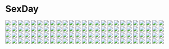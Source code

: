 # SexDay
![](https://konachan.com/image/ddf61b84a387e07d81ed1b2d6389ebc8/Konachan.com%20-%20199131%20cape%20dress%20ello-chan%20gloves%20horns%20magic%20original%20pixiv_fantasia%20red_eyes%20short_hair%20thighhighs%20watermark.jpg)
![](https://konachan.com/image/291bd01bda462d626aeb83d885db953c/Konachan.com%20-%2017524%20kagurazaka_asuna%20mahou_sensei_negima%20miyazaki_nodoka.jpg)
![](https://konachan.com/image/a210be1a75ab71523e2817ddfde68381/Konachan.com%20-%2037712%20higurashi_no_naku_koro_ni%20ryuuguu_rena%20school_uniform.jpg)
![](https://konachan.com/image/bff62b9a7a49f35329092e2c5cc923dd/Konachan.com%20-%2077138%20aerith_gainsborough%20final_fantasy%20final_fantasy_vii.jpg)
![](https://konachan.com/jpeg/9394414c4cda2bedf7f595129c3a09a4/Konachan.com%20-%20141950%20breasts%20censored%20cum%20fault%20game_cg%20kamiwazumi_maya%20long_hair%20navel%20nipples%20nopan%20purple_hair%20pussy%20skirt%20skirt_lift%20taka_tony.jpg)
![](https://konachan.com/image/77750aea1535670acaefe8e49fbdc785/Konachan.com%20-%20304993%20anthropomorphism%20ass%20azur_lane%20blue_hair%20blush%20elbow_gloves%20garter_belt%20gloves%20long_hair%20panties%20purple_eyes%20stockings%20torimaru%20underwear%20watermark.jpg)
![](https://konachan.com/image/d0ec7789aab7e0ab21348ba46084cc2f/Konachan.com%20-%20282490%202girls%20asa_no_ha%20barefoot%20blush%20bubbles%20fang%20foxgirl%20gray_eyes%20gray_hair%20loli%20long_hair%20navel%20nipples%20nude%20onsen%20original%20tail%20tree%20twins%20water.jpg)
![](https://konachan.com/image/23ef94aee3da3bc70c9f930c320dcbf6/Konachan.com%20-%2081628%20allelujah_haptism%20all_male%20bicolored_eyes%20blood%20male%20mask%20mobile_suit_gundam%20mobile_suit_gundam_00.jpg)
![](https://konachan.com/image/6b6a292c459e967029b2644bae73143f/Konachan.com%20-%20243400%20all_male%20male%20mclelun%20original%20scenic%20watermark.jpg)
![](https://konachan.com/image/1f98c7280c0a17b64ae6816f0bba6ce7/Konachan.com%20-%20119548%20alice_margatroid%20animal_ears%20bed%20blonde_hair%20blue_eyes%20breasts%20catgirl%20cleavage%20collar%20pirika%20short_hair%20tail%20tie%20touhou.jpg)
![](https://konachan.com/image/d019db31841db1407b73c627cba4d073/Konachan.com%20-%2079506%20elbow_gloves%20flowers%20futari_wa_precure%20gloves%20higashi_setsuna%20precure%20thighhighs.jpg)
![](https://konachan.com/image/4557d9281e36da28cbe3be0c39b2df8e/Konachan.com%20-%20273667%20animal_ears%20blush%20breasts%20cameltoe%20dress%20flowers%20foxgirl%20gloves%20hanshu%20headdress%20long_hair%20orange_eyes%20pink_hair%20ribbons%20see_through%20tail%20thighhighs.jpg)
![](https://konachan.com/jpeg/30cc078eb08f84d0d7276df72344e7c0/Konachan.com%20-%20180117%20blonde_hair%20blush%20censored%20game_cg%20handjob%20hello_lady%21%20long_hair%20nipples%20nopan%20open_shirt%20penis%20purple_eyes%20ribbons%20saeki_hokuto%20takazaki_eru.jpg)
![](https://konachan.com/jpeg/6e82798ad7f53922465b52ec17047fff/Konachan.com%20-%20190227%20blonde_hair%20dress%20green_eyes%20hat%20leikangmin%20moriya_suwako%20touhou%20tree%20water.jpg)
![](https://konachan.com/image/e5ad6270d2db7c848e07bd5f355a4a83/Konachan.com%20-%2068024%20blue_eyes%20blue_hair%20blush%20brown_eyes%20brown_hair%20green_eyes%20group%20long_hair%20maid%20male%20pink_hair%20short_hair%20twintails%20waitress%20wink%20yellow_eyes.jpg)
![](https://konachan.com/image/8655c75741df92592f854efaabb51b30/Konachan.com%20-%20197869%20barefoot%20blue_hair%20blush%20breasts%20cameltoe%20cleavage%20erect_nipples%20long_hair%20original%20red_eyes%20swimsuit%20torisan%20wet.jpg)
![](https://konachan.com/image/0de2eeb529b96cb99b86cae2bb774546/Konachan.com%20-%2018025%20izumi_konata%20lucky_star.jpg)
![](https://konachan.com/image/7a3b16c87524ce1afa68a2037cb51479/Konachan.com%20-%20307818%20aqua_eyes%20bra%20breasts%20cleavage%20gray_hair%20long_hair%20original%20panties%20ryo%20thighhighs%20underwear.jpg)
![](https://konachan.com/image/b49cc45909bb40f42897a9fb6e51ec2b/Konachan.com%20-%2032668%20edward_elric%20fullmetal_alchemist%20roy_mustang.jpg)
![](https://konachan.com/image/376b5c35a1c917c6038d407449157882/Konachan.com%20-%2043510%20reiuji_utsuho%20side_b%20touhou.jpg)
![](https://konachan.com/jpeg/32e4434c8b225684e6b3e293de4b39fd/Konachan.com%20-%20241345%206u_%28eternal_land%29%20bed%20blonde_hair%20blush%20bow%20dress%20fang%20flandre_scarlet%20gloves%20hat%20red_eyes%20short_hair%20teddy_bear%20touhou%20vampire%20waifu2x%20wings.jpg)
![](https://konachan.com/image/0aa8044597b28dd99bf6662363563ee7/Konachan.com%20-%20109057%20bridget_satellizer%20freezing%20linchen_rana.jpg)
![](https://konachan.com/image/141bc9d54b576c4d58013f46f4612136/Konachan.com%20-%2033729%20sentimental_graffiti%20sugihara_manami.jpg)
![](https://konachan.com/image/d452e385cc6275674ca370728248c7ac/Konachan.com%20-%20245629%20edmond_dantes%20fate_grand_order%20fate_%28series%29%20group%20jeanne_d%27arc_%28fate%29%20jeanne_d%27arc_alter%20ko-ran%20male%20motorcycle%20saber%20saber_alter%20tagme.jpg)
![](https://konachan.com/image/f97b12b2334b987ab77aa3eeb289a701/Konachan.com%20-%2068145%20hatsune_miku%20twintails%20vocaloid.jpg)
![](https://konachan.com/image/0fba43a1440f899c94fc1b6d638a46d1/Konachan.com%20-%2076824%20galge.com%20jpeg_artifacts%20logo.jpg)
![](https://konachan.com/image/885ee410a93e01270251b124602c41a9/Konachan.com%20-%20206975%202girls%20bikini%20black_hair%20bow%20breasts%20cleavage%20collar%20green_eyes%20headband%20idolmaster%20long_hair%20navel%20satori0121%20short_hair%20shoujo_ai%20swimsuit%20wristwear.jpg)
![](https://konachan.com/jpeg/3c58958f20eedbb1ee6e79ba5e259ce8/Konachan.com%20-%20210229%20brown_hair%20censored%20game_cg%20haramase_saimin_kan_jk_to_zetsurin_kimo_oyaji%20kusarou%20purple_eyes%20pussy%20spread_pussy%20tagme_%28character%29%20zion.jpg)
![](https://konachan.com/jpeg/d8f4b8401882ee3e265dbb4f1f2b7d7d/Konachan.com%20-%20117616%20black_hair%20blue_eyes%20blush%20breasts%20game_cg%20long_hair%20nipples%20panties%20school_uniform%20tagme%20tentacles%20thighhighs%20torn_clothes%20underwear%20wet.jpg)
![](https://konachan.com/jpeg/242e1dab443564dfeb964cf77efe8c4d/Konachan.com%20-%20292965%20black_hair%20blush%20flowers%20original%20short_hair%20taranbo.jpg)
![](https://konachan.com/image/fbc1fb54aed899a5941d51d14ae3fd07/Konachan.com%20-%20300588%20aqua_eyes%20arisugawa_natsuha%20brown_hair%20harukana_%28harukana_10%29%20idolmaster%20idolmaster_shiny_colors%20long_hair%20valentine.jpg)
![](https://konachan.com/image/be82bc313dc869e1978f7093ede2a227/Konachan.com%20-%2055349%20azu%20breasts%20cleavage%20gun%20red_hair%20tengen_toppa_gurren_lagann%20weapon%20yoko_littner.jpg)
![](https://konachan.com/image/11d5b286bfaf0ed22f98395532d16902/Konachan.com%20-%20126730%20bite%20flowers%20headphones%20japanese_clothes%20kasane_teto%20red_eyes%20red_hair%20skirt%20thighhighs%20twintails%20utau.jpg)
![](https://konachan.com/image/ff02d0d36bb47f5cd183b805aa3a50f0/Konachan.com%20-%2090244%20asanami_miori%20blonde_hair%20breasts%20censored%20game_cg%20nipples%20panties%20panty_pull%20purple_eyes%20pussy%20skirt%20spread_pussy%20thighhighs%20tsurugi_hagane%20underwear.jpg)
![](https://konachan.com/image/87c471e25d9c7566cde719cbf8b93b23/Konachan.com%20-%2066903%20mutsumi_sendou%20seikon_no_qwaser%20tsujidou_miyuri%20yamanobe_tomo.jpg)
![](https://konachan.com/image/bd71dbf4b7c5bdd9cde5817e78a6de88/Konachan.com%20-%20190036%20bell%20dress%20feng_you%20gray_hair%20long_hair%20luo_tianyi%20sleeping%20thighhighs%20twintails%20vocaloid%20vocaloid_china.jpg)
![](https://konachan.com/jpeg/35b5023d7659b27b2715b8c091fa85b6/Konachan.com%20-%20200776%20blonde_hair%20boots%20bow%20braids%20breasts%20hat%20kirisame_marisa%20long_hair%20mikoma_sanagi%20torn_clothes%20touhou%20white%20witch%20witch_hat%20yellow_eyes.jpg)
![](https://konachan.com/image/53f5d43aea16f96d4f7101380d5a061d/Konachan.com%20-%2037227%20bra-ban%21%20kobuichi%20muririn%20nakanoshima_tae%20yuzusoft.jpg)
![](https://konachan.com/jpeg/696853f3c63c1d763f0bcaef658b8449/Konachan.com%20-%20239198%20black_hair%20boots%20cape%20fate_grand_order%20fate_%28series%29%20gun%20hat%20headdress%20khanshin%20long_hair%20nobunaga_oda_%28fate%29%20red_eyes%20skull%20sword%20weapon.jpg)
![](https://konachan.com/image/8f640ccf3adad327abcc4ae8885a1256/Konachan.com%20-%20146058%20black_eyes%20black_hair%20mononoke_%28empty%29%20short_hair.jpg)
![](https://konachan.com/image/b4193edc79f265da61a0a2c148e073c0/Konachan.com%20-%20110429%20all_male%20kaito%20male%20vocaloid.jpg)
![](https://konachan.com/image/8c006c97a509e2266a36ce71114796cf/Konachan.com%20-%2033334%20tagme.jpg)
![](https://konachan.com/image/094c6e4befb386823202924e9c04ffe9/Konachan.com%20-%2024703%20animal%20bear%20brown_eyes%20brown_hair%20chinese_clothes%20chinese_dress%20panda%20tagme%20white.jpg)
![](https://konachan.com/image/4698c9a571ef515edc6663adf272aebb/Konachan.com%20-%20196114%20animal_ears%20anthropomorphism%20ass%20breasts%20bunny_ears%20bunnygirl%20cleavage%20glasses%20group%20hiei_%28kancolle%29%20kantai_collection%20kongou_%28kancolle%29%20sasayuki%20tail.jpg)
![](https://konachan.com/image/b674894e99b31261340449fc74c2f7eb/Konachan.com%20-%2016494%20ran_%28texhnolyze%29%20texhnolyze.jpg)
![](https://konachan.com/image/0a15e04fdfc08260a7f0bdd1013a50b2/Konachan.com%20-%20189631%20anthropomorphism%20deego_%28omochi_bazooka%29%20fusou_%28kancolle%29%20kantai_collection%20nosebleed%20tagme%20yamashiro_%28kancolle%29.jpg)
![](https://konachan.com/image/5290985e3da921f3e78f4a2226201526/Konachan.com%20-%20155879%20animal%20boots%20fish%20flowers%20ji.jpg)
![](https://konachan.com/image/77d8f9f281e0b86fe00aee6aa3a82daf/Konachan.com%20-%20161590%20cube%20flowers%20h2so4%20loli%20pink_hair%20your_diary%20yua.jpg)
![](https://konachan.com/image/31bbb5ccb93de5a3fb44327477949aae/Konachan.com%20-%2089989%20durarara%21%21%20heiwajima_shizuo%20orihara_izaya.jpg)
![](https://konachan.com/jpeg/8babbd5a82e18cad40233121d0b9e1df/Konachan.com%20-%20121156%20brown_hair%20close%20game_cg%20gray_hair%20long_hair%20male%20mashiro_summer%20short_hair%20yasaka_chihiru.jpg)
![](https://konachan.com/image/a3bb6a08f2241fb6e986b2fcab01d0aa/Konachan.com%20-%20170958%20animal%20bat%20blue_eyes%20blush%20breasts%20cape%20cleavage%20fang%20group%20halloween%20headband%20long_hair%20male%20ponytail%20pumpkin%20red_eyes%20ribbons%20trap%20twintails%20wings.jpg)
![](https://konachan.com/image/f655a6588727929cd04091626aaae81f/Konachan.com%20-%20170311%20angel_beats%21%20blush%20chibi%20fai%20gray_hair%20long_hair%20school_uniform%20skirt%20socks%20tachibana_kanade%20weapon%20yellow_eyes.jpg)
![](https://konachan.com/jpeg/5b3ab445d28a070535a0a8ab367d6c68/Konachan.com%20-%20147590%20ass%20astronauts%20black_hair%20blush%20breasts%20censored%20demon%20erect%21%20game_cg%20horns%20long_hair%20nipples%20penis%20piromizu%20pussy_juice%20sex%20succubus%20tail%20wings.jpg)
![](https://konachan.com/jpeg/c6bd9d50984b62c25c801a76d3035983/Konachan.com%20-%20268470%20aqua_eyes%20bloomers%20blush%20boots%20bow%20candy%20chibi%20demon%20dress%20drink%20glasses%20group%20hat%20hoodie%20horns%20pantyhose%20sake%20short_hair%20waifu2x%20white%20yellow_eyes.jpg)
![](https://konachan.com/image/5dc1305c472b88ac8788b75de0409b83/Konachan.com%20-%2035010%20akino_momiji%20autumn%20blush%20brown_eyes%20hat%20pink_hair%20sakura_musubi%20school_uniform%20short_hair%20skirt%20suzuhira_hiro%20thighhighs%20zettai_ryouiki.jpg)
![](https://konachan.com/jpeg/e47abb1b9748c576edcfb81ec8f6f2b1/Konachan.com%20-%20149786%20game_cg%20hananomiya_mizuho%20navel_%28company%29%20nishimata_aoi%20tsuki_ni_yorisou_otome_no_sahou.jpg)
![](https://konachan.com/image/ef3b0d6575eab788d998eb34e42ae25d/Konachan.com%20-%20111587%20blue_eyes%20calendar%20hyperdimension_neptunia_mk2%20nepgear%20pink_hair%20purple_sister%20tsunako%20watermark.jpg)
![](https://konachan.com/image/563a66f7bdcf6936ed7d02a470ac40b5/Konachan.com%20-%20278631%20blue_eyes%20bou_nin%20horns%20long_hair%20original%20white_hair.jpg)
![](https://konachan.com/jpeg/3e4a58e345083742b3b2c5d45f0b33d3/Konachan.com%20-%20140613%20blonde_hair%20flandre_scarlet%20loli%20red_eyes%20swimsuit%20touhou%20vampire%20water%20wings%20yuimari.jpg)
![](https://konachan.com/jpeg/b6e2b56dff479264974f520e10d8316c/Konachan.com%20-%20243689%20all_male%20fate_grand_order%20fate_%28series%29%20king_hassan%20male%20mono_%28jdaj%29.jpg)
![](https://konachan.com/jpeg/551e07ca4ba7c7e2adb9f391e0a9f52b/Konachan.com%20-%2046311%20kirimiya_miduki%20yume_miru_kusuri.jpg)
![](https://konachan.com/jpeg/880e0b798f5457d1e375f24528b2a340/Konachan.com%20-%20121253%202girls%20blue_hair%20boots%20cirno%20dress%20fairy%20hat%20hinanawi_tenshi%20long_hair%20short_hair%20touhou%20water%20wings.jpg)
![](https://konachan.com/jpeg/047782dd94b57098a5f414990f55d0a0/Konachan.com%20-%2067397%20blush%20bra%20breasts%20cleavage%20%26love%20miru_%28%26love%29%20nipple_slip%20open_shirt%20panties%20underwear.jpg)
![](https://konachan.com/jpeg/83b30a6e915adaec9025094e11b0aac6/Konachan.com%20-%20297822%20blush%20bow%20choker%20corset%20dark%20doll%20goth-loli%20hyorang%20lolita_fashion%20moon%20night%20pantyhose%20pointed_ears%20red_eyes%20red_hair%20short_hair%20twintails.jpg)
![](https://konachan.com/image/e47e51ee7aec59defcf0fbee2a7a5cb6/Konachan.com%20-%2074614%20black_rock_shooter%20hatsune_miku%20kuroi_mato%20polychromatic%20twintails%20vocaloid.jpg)
![](https://konachan.com/image/166ed6da1caa59afe1625d030fb5b1a6/Konachan.com%20-%2013407%20pichu%20pokemon.jpg)
![](https://konachan.com/image/ad5884031f8cf495261dfb21b872dfa6/Konachan.com%20-%2022754%20iwakura_lain%20serial_experiments_lain.jpg)
![](https://konachan.com/jpeg/5c77fb88ccff9718d56544a08b33cafd/Konachan.com%20-%20298183%20anal%20anus%20barefoot%20blush%20breasts%20close%20cum%20fate_%28series%29%20long_hair%20nipples%20nude%20pussy%20s16xue%20signed%20spread_legs%20spread_pussy%20uncensored.jpg)
![](https://konachan.com/image/5134c46dc55257e8a2734d1b4aa689ac/Konachan.com%20-%20167108%20animal%20blue_eyes%20blue_hair%20cat%20fan%20fish%20long_hair%20morifumi%20original%20paper%20water.jpg)
![](https://konachan.com/jpeg/eb5b5e854fb37aca9764509338965de5/Konachan.com%20-%2046827%20kuroi_nanako%20lucky_star%20vector.jpg)
![](https://konachan.com/jpeg/c21414ce5829597adaf2991ef3ae1094/Konachan.com%20-%20184551%20bikini_top%20breast_hold%20erect_nipples%20hazuki_natsu%20original%20red_eyes%20thighhighs%20white.jpg)
![](https://konachan.com/jpeg/949fbb2f801aee5404f11586bece46af/Konachan.com%20-%20287682%20aqua_eyes%20bikini%20bow%20breasts%20collar%20cropped%20fate_grand_order%20fate_%28series%29%20gloves%20katana%20pink_hair%20ribbons%20swimsuit%20sword%20weapon%20wink%20xin_%28moehime%29.jpg)
![](https://konachan.com/image/8768ff48c540240228b66fa98b05535b/Konachan.com%20-%20206170%20armor%20cameltoe%20long_hair%20moeru%21%20no_bra%20sword%20tagme_%28character%29%20thomasz%20watermark%20weapon.jpg)
![](https://konachan.com/image/d82f1e46ef057ab04c0c9454e5e5dabf/Konachan.com%20-%2080913%20all_male%20blood%20himura_kenshin%20japanese_clothes%20kurkoboltsi%20male%20red_hair%20rurouni_kenshin%20shishio_makoto%20sword%20weapon.jpg)
![](https://konachan.com/jpeg/0a4c5982fee1c50f55e1dbd4e9541db3/Konachan.com%20-%2026192%20habanero-tan%20netrunner%20poyoyon_rokku%20red%20vector.jpg)
![](https://konachan.com/jpeg/3b635b3565cb20b66dc86c63df788800/Konachan.com%20-%20247749%202girls%20aqua_eyes%20ass%20ass_grab%20bikini%20breasts%20collar%20fang%20long_hair%20mamuru%20mechagirl%20original%20purple_eyes%20short_hair%20swimsuit%20thighhighs%20white_hair.jpg)
![](https://konachan.com/image/0200ddf224e085bc5d66a15604ed4d88/Konachan.com%20-%20185372%20anchovy%20brown_eyes%20bunnygirl%20choker%20combat_vehicle%20food%20girls_und_panzer%20green_hair%20katahira_masashi%20long_hair%20pantyhose%20pizza%20twintails%20wristwear.jpg)
![](https://konachan.com/image/fe5ba727d55b634a17580ebfb8a0b8dd/Konachan.com%20-%2012318%20bunnygirl%20kamiya_yuu%20pixel_phantom%20reisen_udongein_inaba%20touhou.jpg)
![](https://konachan.com/image/1e76768a2dbbfb8884ee2916f380d6f6/Konachan.com%20-%20170424%20aragaki_ayase%20bed%20blue_eyes%20blue_hair%20blush%20game_cg%20long_hair%20navel%20necklace%20ore_no_imouto_ga_konna_ni_kawaii_wake_ga_nai%20skirt.jpg)
![](https://konachan.com/image/6c72c4bfead1212985b1b1562f562c06/Konachan.com%20-%2031340%20favorite%20game_cg%20happy_margaret%21%20kokonoka.jpg)
![](https://konachan.com/image/8515fd2beaf084747949940deeb567ad/Konachan.com%20-%2032808%20nanao_naru.jpg)
![](https://konachan.com/jpeg/547df28fdebd3ee898f186efb8199cf4/Konachan.com%20-%20126038%20black%20cosplay%20hangaku%20mahou_shoujo_madoka_magica%20miki_sayaka%20short_hair%20thighhighs%20tie%20vocaloid.jpg)
![](https://konachan.com/jpeg/cf6268a40c292eadbdd7a2bee248221b/Konachan.com%20-%20111941%20bed%20blue_hair%20blush%20bow%20bra%20cameltoe%20cat_smile%20favorite%20game_cg%20panties%20pussy_juice%20ribbons%20short_hair%20thighhighs%20underwear%20wet%20yellow_eyes.jpg)
![](https://konachan.com/image/703a79250b17972233c9bbe33ab34342/Konachan.com%20-%20129072%20araragi_karen%20bicycle%20fire%20jpeg_artifacts%20monochrome%20monogatari_%28series%29%20nisemonogatari%20ponytail%20zaxzero.jpg)
![](https://konachan.com/image/ec0bcef920946408699432c2b170e0cb/Konachan.com%20-%20107289%20blonde_hair%20kagamine_rin%20red_eyes%20snow%20vocaloid.jpg)
![](https://konachan.com/jpeg/428362cb2a7f3c8949f6399051fd2593/Konachan.com%20-%20147656%20aoba_mami%20blush%20chibi%20drink%20food%20game_cg%20glasses%20hinata_momo%20hoodie%20izumi_makoto%20kuraha%20male%20microphone%20osu_koyori%20pajamas%20thighhighs%20unisonshift.jpg)
![](https://konachan.com/jpeg/79015030f4b023268b713eeea8f2d29c/Konachan.com%20-%20213317%20apron%20ass%20blonde_hair%20fast-runner-2024%20long_hair%20naked_apron%20original%20panties%20red_eyes%20sideboob%20striped_panties%20thighhighs%20tiffy%20underwear%20white%20wink.jpg)
![](https://konachan.com/image/444c09a7ad30a94b3dee672d67201271/Konachan.com%20-%20171096%20black_hair%20blue_hair%20cape%20dress%20feathers%20group%20gun%20long_hair%20pink_hair%20red_hair%20short_hair%20skirt%20spear%20stars%20stu_dts%20sword%20weapon%20white_hair.jpg)
![](https://konachan.com/image/f8b2d32e1d63582eb5dcd1e6c6690546/Konachan.com%20-%2017206%20wings.jpg)
![](https://konachan.com/image/a07cbebf4b0afe2523dd687f9f277cd7/Konachan.com%20-%2012583%20carnelian%20tagme.jpg)
![](https://konachan.com/jpeg/48f6c59829bafa8e41347810ec0ec547/Konachan.com%20-%20133519%20cameltoe%20gia%20green_eyes%20green_hair%20gun%20hatsune_miku%20long_hair%20miku_append%20sword%20thighhighs%20twintails%20vocaloid%20weapon%20white.jpg)
![](https://konachan.com/jpeg/cdb13961c4c8243aa9435f6156a5994e/Konachan.com%20-%2096825%20black_hair%20dress%20feathers%20norita%20red_eyes%20short_hair%20wings.jpg)
![](https://konachan.com/image/059d0007a14bf1f65f9a451d1edfa37b/Konachan.com%20-%2030531%20breasts%20fuyou_kaede%20lisianthus%20long_hair%20nerine%20nipples%20pointed_ears%20primula%20shuffle%20twintails.jpg)
![](https://konachan.com/image/b19f9e14ee4b371106834e1b02f55453/Konachan.com%20-%2075919%20aoshiki%20hatsune_miku%20miku_append%20twintails%20vocaloid.jpg)
![](https://konachan.com/jpeg/fe558ad8fcabfca3fa157c7595faba41/Konachan.com%20-%20193933%202girls%20ass%20bell%20blue_eyes%20breasts%20brown_eyes%20catgirl%20choker%20cum%20game_cg%20headdress%20long_hair%20neko_works%20nekopara%20nipples%20nopan%20sayori%20tail%20white_hair.jpg)
![](https://konachan.com/jpeg/df24f40ecc6ba408c695248612fb9d74/Konachan.com%20-%2036518%20nankyoku_sakura%20nude%20penguin_musume_heart%20white.jpg)
![](https://konachan.com/image/ec94f56b56b09bd43db0d13aca88fdc0/Konachan.com%20-%20193824%20blush%20cum%20honoji%20nipples%20original%20paizuri%20penis%20see_through%20short_hair%20topless.jpg)
![](https://konachan.com/jpeg/e10313179e8cbd5b304c9a7ef2138342/Konachan.com%20-%20285649%20blush%20braids%20brown_hair%20camera%20glasses%20grass%20original%20shoken_narai%20short_hair%20signed%20train%20waifu2x%20yellow_eyes.jpg)
![](https://konachan.com/image/c051c6f23ff26d87b1e0922fb83768d5/Konachan.com%20-%20178954%20boots%20building%20cape%20forest%20gloves%20gray_hair%20group%20hat%20long_hair%20night%20original%20ponytail%20scenic%20short_hair%20stars%20tail%20tree%20water%20white_hair%20wings.jpg)
![](https://konachan.com/image/cd942c2c6bbde927d8e8cf9a2dabe614/Konachan.com%20-%20270932%20animal_ears%20armor%20breasts%20bunny_ears%20bunnygirl%20choker%20cleavage%20dark_skin%20final_fantasy%20fran%20gray_hair%20headdress%20navel%20red_eyes%20sakimichan%20see_through.jpg)

